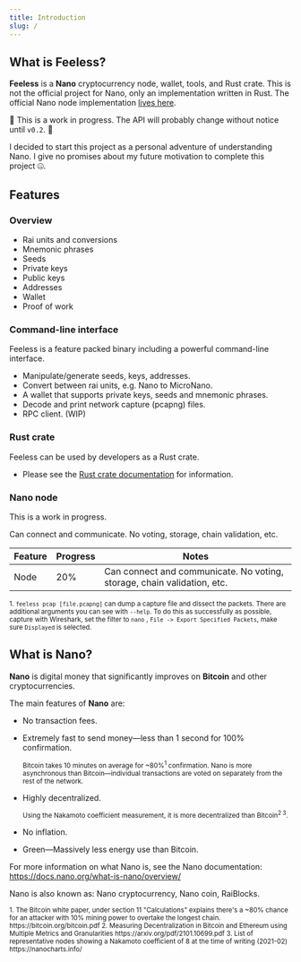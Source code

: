 ```yaml
---
title: Introduction
slug: /
---
```


## What is Feeless?

**Feeless** is a **Nano** cryptocurrency node, wallet, tools, and Rust crate. This is not the official project for Nano,
only an implementation written in Rust. The official Nano node
implementation [lives here](https://github.com/nanocurrency/nano-node).

🚸 This is a work in progress. The API will probably change without notice until `v0.2`. 🚸

I decided to start this project as a personal adventure of understanding Nano. I give no promises about my future
motivation to complete this project 🤐.

## Features

### Overview

* Rai units and conversions
* Mnemonic phrases
* Seeds
* Private keys
* Public keys
* Addresses
* Wallet
* Proof of work

### Command-line interface

Feeless is a feature packed binary including a powerful command-line interface.

* Manipulate/generate seeds, keys, addresses.
* Convert between rai units, e.g. Nano to MicroNano. 
* A wallet that supports private keys, seeds and mnemonic phrases.
* Decode and print network capture (pcapng) files.
* RPC client. (WIP)

### Rust crate

Feeless can be used by developers as a Rust crate.

* Please see the [Rust crate documentation](https://docs.rs/feeless/) for information.

### Nano node

This is a work in progress.

Can connect and communicate. No voting, storage, chain validation, etc.

| Feature | Progress | Notes |
| --- | --- | --- |
| Node | 20% | Can connect and communicate. No voting, storage, chain validation, etc. |

<sup>1. `feeless pcap [file.pcapng]` can dump a capture file and dissect the packets. There are additional arguments you
can see with `--help`. To do this as successfully as possible, capture with Wireshark, set the filter to `nano`
, `File -> Export Specified Packets`, make sure `Displayed` is selected.
</sup>


## What is Nano?

**Nano** is digital money that significantly improves on **Bitcoin** and other cryptocurrencies.

The main features of **Nano** are:

* No transaction fees.
* Extremely fast to send money—less than 1 second for 100% confirmation.

  <sup>
    Bitcoin takes 10 minutes on average for ~80%<sup>1</sup> confirmation.
    Nano is more asynchronous than Bitcoin—individual transactions are voted on separately from the rest of the network.
  </sup>
* Highly decentralized.

  <sup>Using the Nakamoto coefficient measurement, it is more decentralized than Bitcoin<sup>2 3</sup>.</sup>
* No inflation.
* Green—Massively less energy use than Bitcoin.

For more information on what Nano is, see the Nano documentation: https://docs.nano.org/what-is-nano/overview/

Nano is also known as: Nano cryptocurrency, Nano coin, RaiBlocks.

<sup>
1. The Bitcoin white paper, under section 11 "Calculations" explains there's a ~80% chance for an attacker with 10% mining power to overtake the longest chain. https://bitcoin.org/bitcoin.pdf
2. Measuring Decentralization in Bitcoin and Ethereum using Multiple Metrics and Granularities https://arxiv.org/pdf/2101.10699.pdf
3. List of representative nodes showing a Nakamoto coefficient of 8 at the time of writing (2021-02) https://nanocharts.info/

</sup>
